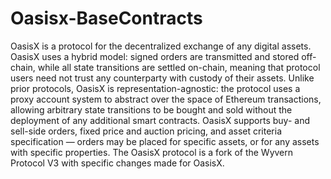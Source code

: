 # Oasisx-BaseContracts

OasisX is a protocol for the decentralized exchange of any digital assets. OasisX uses a hybrid model: signed orders are transmitted and stored off-chain, while all state transitions are settled on-chain, meaning that protocol users need not trust any counterparty with custody of their assets. Unlike prior protocols, OasisX is representation-agnostic: the protocol uses a proxy account system to abstract over the space of Ethereum transactions, allowing arbitrary state transitions to be bought and sold without the deployment of any additional smart contracts. OasisX supports buy- and sell-side orders, fixed price and auction pricing, and asset criteria specification — orders may be placed for specific assets, or for any assets with specific properties. The OasisX protocol is a fork of the Wyvern Protocol V3 with specific changes made for OasisX.